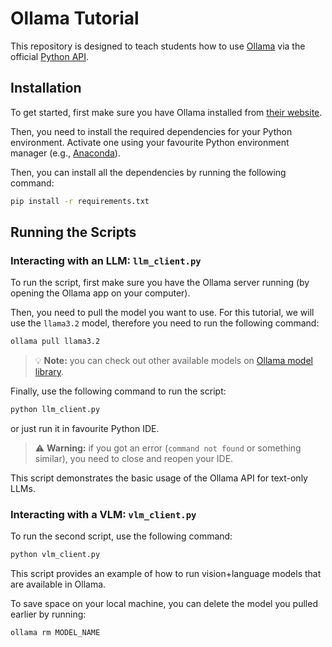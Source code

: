 # Ollama Tutorial

This repository is designed to teach students how to use [Ollama](https://ollama.com/) via the
official [Python API](https://github.com/ollama/ollama-python).

## Installation

To get started, first make sure you have Ollama installed from [their website](https://ollama.com/).

Then, you need to install the required dependencies for your Python environment. 
Activate one using your favourite Python environment manager (e.g., [Anaconda](https://www.anaconda.com/)). 

Then, you can install all the dependencies by running the following command:

```bash
pip install -r requirements.txt
```

## Running the Scripts

### Interacting with an LLM: `llm_client.py`

To run the script, first make sure you have the Ollama server running (by opening the Ollama app on your computer).

Then, you need to pull the model you want to use. For this tutorial, we will use the `llama3.2` model, therefore you need to run the following command:

```bash
ollama pull llama3.2
```

> 💡 **Note:** you can check out other available models on [Ollama model library](https://ollama.com/library).


Finally, use the following command to run the script:

```bash
python llm_client.py
```

or just run it in favourite Python IDE.

> ⚠️ **Warning:** if you got an error (`command not found` or something similar), you need to close and reopen your IDE. 

This script demonstrates the basic usage of the Ollama API for text-only LLMs.

### Interacting with a VLM: `vlm_client.py`

To run the second script, use the following command:

```bash
python vlm_client.py
```

This script provides an example of how to run vision+language models that are available in Ollama.

To save space on your local machine, you can delete the model you pulled earlier by running:

```bash
ollama rm MODEL_NAME
```